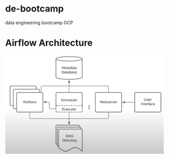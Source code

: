 # de-bootcamp
data engineering bootcamp GCP



# Airflow Architecture
<img src="images/airflowArch.png"/>